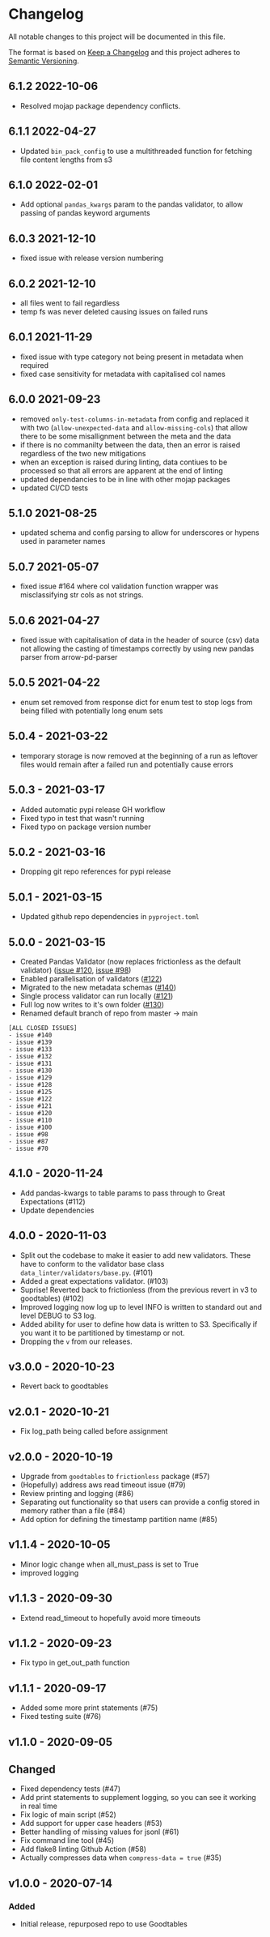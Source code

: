 # Changelog
All notable changes to this project will be documented in this file.

The format is based on [Keep a Changelog](http://keepachangelog.com/en/1.0.0/)
and this project adheres to [Semantic Versioning](http://semver.org/spec/v2.0.0.html).

## 6.1.2 2022-10-06

- Resolved mojap package dependency conflicts.

## 6.1.1 2022-04-27

- Updated `bin_pack_config` to use a multithreaded function for fetching file
content lengths from s3

## 6.1.0 2022-02-01

- Add optional `pandas_kwargs` param to the pandas validator, to allow passing of pandas keyword arguments

## 6.0.3 2021-12-10

- fixed issue with release version numbering

## 6.0.2 2021-12-10

- all files went to fail regardless
- temp fs was never deleted causing issues on failed runs

## 6.0.1 2021-11-29

- fixed issue with type category not being present in metadata when required
- fixed case sensitivity for metadata with capitalised col names

## 6.0.0 2021-09-23

- removed `only-test-columns-in-metadata` from config and replaced it with two (`allow-unexpected-data` and `allow-missing-cols`) that
allow there to be some misallignment between the meta and the data
- if there is no commanilty between the data, then an error is raised regardless of the two new mitigations
- when an exception is raised during linting, data contiues to be processed so that all errors are apparent at the end of linting
- updated dependancies to be in line with other mojap packages
- updated CI/CD tests

## 5.1.0 2021-08-25

- updated schema and config parsing to allow for underscores or hypens used in parameter names

## 5.0.7 2021-05-07

- fixed issue #164 where col validation function wrapper was misclassifying str cols as not strings.

## 5.0.6 2021-04-27

- fixed issue with capitalisation of data in the header of source (csv) data not allowing the casting of timestamps correctly by using new pandas parser from arrow-pd-parser

## 5.0.5 2021-04-22

- enum set removed from response dict for enum test to stop logs from being filled with potentially long enum sets

## 5.0.4 - 2021-03-22

- temporary storage is now removed at the beginning of a run as leftover files would remain after a failed run and potentially cause errors

## 5.0.3 - 2021-03-17

- Added automatic pypi release GH workflow
- Fixed typo in test that wasn't running
- Fixed typo on package version number

## 5.0.2 - 2021-03-16

- Dropping git repo references for pypi release

## 5.0.1 - 2021-03-15

- Updated github repo dependencies in `pyproject.toml`


## 5.0.0 - 2021-03-15

- Created Pandas Validator (now replaces frictionless as the default validator) ([issue #120](https://github.com/moj-analytical-services/data_linter/issues/120), [issue #98](https://github.com/moj-analytical-services/data_linter/issues/98))
- Enabled parallelisation of validators ([#122](https://github.com/moj-analytical-services/data_linter/issues/122))
- Migrated to the new metadata schemas ([#140](https://github.com/moj-analytical-services/data_linter/issues/140))
- Single process validator can run locally ([#121](https://github.com/moj-analytical-services/data_linter/issues/121))
- Full log now writes to it's own folder ([#130](https://github.com/moj-analytical-services/data_linter/issues/130))
- Renamed default branch of repo from master -> main

```
[ALL CLOSED ISSUES]
- issue #140 
- issue #139
- issue #133 
- issue #132
- issue #131 
- issue #130 
- issue #129 
- issue #128 
- issue #125
- issue #122 
- issue #121 
- issue #120 
- issue #110 
- issue #100 
- issue #98
- issue #87
- issue #70
```

## 4.1.0 - 2020-11-24

- Add pandas-kwargs to table params to pass through to Great Expectations (#112)
- Update dependencies
## 4.0.0 - 2020-11-03

- Split out the codebase to make it easier to add new validators. These have to conform to the validator base class `data_linter/validators/base.py`. (#101)
- Added a great expectations validator. (#103)
- Suprise! Reverted back to frictionless (from the previous revert in v3 to goodtables) (#102)
- Improved logging now log up to level INFO is written to standard out and level DEBUG to S3 log.
- Added ability for user to define how data is written to S3. Specifically if you want it to be partitioned by timestamp or not.
- Dropping the `v` from our releases.

## v3.0.0 - 2020-10-23

- Revert back to goodtables

## v2.0.1 - 2020-10-21

- Fix log_path being called before assignment

## v2.0.0 - 2020-10-19

- Upgrade from `goodtables` to `frictionless` package (#57)
- (Hopefully) address aws read timeout issue (#79)
- Review printing and logging (#86)
- Separating out functionality so that users can provide a config stored in memory rather than a file (#84)
- Add option for defining the timestamp partition name (#85)

## v1.1.4 - 2020-10-05

- Minor logic change when all_must_pass is set to True
- improved logging

## v1.1.3 - 2020-09-30

- Extend read_timeout to hopefully avoid more timeouts

## v1.1.2 - 2020-09-23

- Fix typo in get_out_path function

## v1.1.1 - 2020-09-17

- Added some more print statements (#75)
- Fixed testing suite (#76)

## v1.1.0 - 2020-09-05

## Changed

- Fixed dependency tests (#47)
- Add print statements to supplement logging, so you can see it working in real time
- Fix logic of main script (#52)
- Add support for upper case headers (#53)
- Better handling of missing values for jsonl (#61)
- Fix command line tool (#45)
- Add flake8 linting Github Action (#58)
- Actually compresses data when `compress-data = true` (#35)

## v1.0.0 - 2020-07-14

### Added

- Initial release, repurposed repo to use Goodtables
